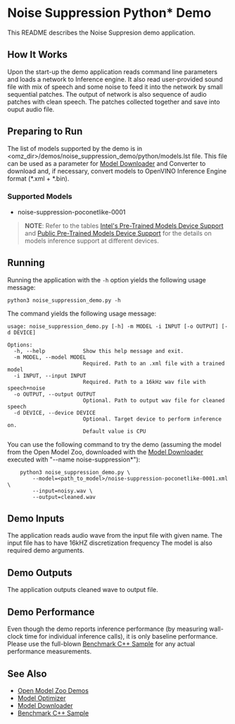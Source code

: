 # Noise Suppression Python\* Demo

This README describes the Noise Suppresion demo application.

## How It Works

Upon the start-up the demo application reads command line parameters and loads a network to Inference engine.
It also read user-provided sound file with mix of speech and some noise to feed it into the network by small sequential patches.
The output of network is also sequence of audio patches with clean speech. The patches collected together and save into ouput audio file.

## Preparing to Run

The list of models supported by the demo is in <omz_dir>/demos/noise_suppression_demo/python/models.lst file.
This file can be used as a parameter for [Model Downloader](../../../tools/downloader/README.md) and Converter to download and, if necessary, convert models to OpenVINO Inference Engine format (\*.xml + \*.bin).

### Supported Models

* noise-suppression-poconetlike-0001

> **NOTE**: Refer to the tables [Intel's Pre-Trained Models Device Support](../../../models/intel/device_support.md) and [Public Pre-Trained Models Device Support](../../../models/public/device_support.md) for the details on models inference support at different devices.
## Running

Running the application with the `-h` option yields the following usage message:
```
python3 noise_suppression_demo.py -h
```
The command yields the following usage message:
```
usage: noise_suppression_demo.py [-h] -m MODEL -i INPUT [-o OUTPUT] [-d DEVICE]

Options:
  -h, --help            Show this help message and exit.
  -m MODEL, --model MODEL
                        Required. Path to an .xml file with a trained model
  -i INPUT, --input INPUT
                        Required. Path to a 16kHz wav file with speech+noise
  -o OUTPUT, --output OUTPUT
                        Optional. Path to output wav file for cleaned speech
  -d DEVICE, --device DEVICE
                        Optional. Target device to perform inference on.
                        Default value is CPU
```

You can use the following command to try the demo (assuming the model from the Open Model Zoo, downloaded with the
[Model Downloader](../../../tools/downloader/README.md) executed with "--name noise-suppression*"):
```
    python3 noise_suppression_demo.py \
        --model=<path_to_model>/noise-suppression-poconetlike-0001.xml \
        --input=noisy.wav \
        --output=cleaned.wav
```

## Demo Inputs

The application reads audio wave from the input file with given name. The input file has to have 16kHZ discretization frequency
The model is also required demo arguments.

## Demo Outputs
The application outputs cleaned wave to output file.

## Demo Performance
Even though the demo reports inference performance (by measuring wall-clock time for individual inference calls),
it is only baseline performance.
Please use the full-blown [Benchmark C++ Sample](https://docs.openvinotoolkit.org/latest/_inference_engine_samples_benchmark_app_README.html)
for any actual performance measurements.


## See Also
* [Open Model Zoo Demos](../../README.md)
* [Model Optimizer](https://docs.openvinotoolkit.org/latest/_docs_MO_DG_Deep_Learning_Model_Optimizer_DevGuide.html)
* [Model Downloader](../../../tools/downloader/README.md)
* [Benchmark C++ Sample](https://docs.openvinotoolkit.org/latest/_inference_engine_samples_benchmark_app_README.html)
